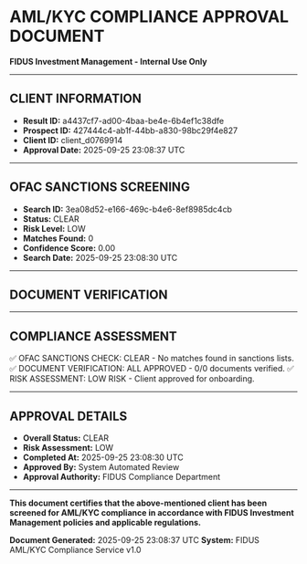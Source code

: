 
# AML/KYC COMPLIANCE APPROVAL DOCUMENT
**FIDUS Investment Management - Internal Use Only**

---

## CLIENT INFORMATION
- **Result ID:** a4437cf7-ad00-4baa-be4e-6b4ef1c38dfe
- **Prospect ID:** 427444c4-ab1f-44bb-a830-98bc29f4e827
- **Client ID:** client_d0769914
- **Approval Date:** 2025-09-25 23:08:37 UTC

---

## OFAC SANCTIONS SCREENING
- **Search ID:** 3ea08d52-e166-469c-b4e6-8ef8985dc4cb
- **Status:** CLEAR
- **Risk Level:** LOW
- **Matches Found:** 0
- **Confidence Score:** 0.00
- **Search Date:** 2025-09-25 23:08:30 UTC

---

## DOCUMENT VERIFICATION

---

## COMPLIANCE ASSESSMENT
✅ OFAC SANCTIONS CHECK: CLEAR - No matches found in sanctions lists.
✅ DOCUMENT VERIFICATION: ALL APPROVED - 0/0 documents verified.
✅ RISK ASSESSMENT: LOW RISK - Client approved for onboarding.

---

## APPROVAL DETAILS
- **Overall Status:** CLEAR
- **Risk Assessment:** LOW
- **Completed At:** 2025-09-25 23:08:30 UTC
- **Approved By:** System Automated Review
- **Approval Authority:** FIDUS Compliance Department

---

**This document certifies that the above-mentioned client has been screened for AML/KYC compliance in accordance with FIDUS Investment Management policies and applicable regulations.**

**Document Generated:** 2025-09-25 23:08:37 UTC
**System:** FIDUS AML/KYC Compliance Service v1.0
